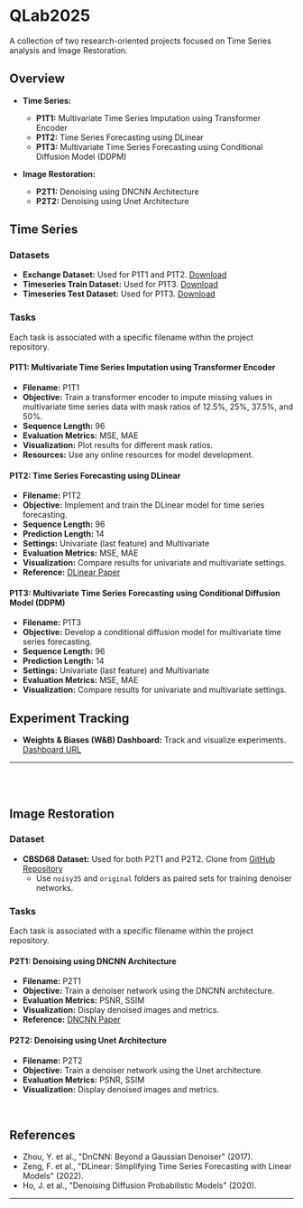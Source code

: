 # QLab2025

A collection of two research-oriented projects focused on Time Series analysis and Image Restoration.

## Overview

- **Time Series:**
  - **P1T1:** Multivariate Time Series Imputation using Transformer Encoder
  - **P1T2:** Time Series Forecasting using DLinear
  - **P1T3:** Multivariate Time Series Forecasting using Conditional Diffusion Model (DDPM)

- **Image Restoration:**
  - **P2T1:** Denoising using DNCNN Architecture
  - **P2T2:** Denoising using Unet Architecture

## Time Series

### Datasets

- **Exchange Dataset:** Used for P1T1 and P1T2. [Download](https://drive.google.com/file/d/1EBLfP2Dx2K7LsSZybX4JJes-wEcTJbz-/view?usp=drive_link)
- **Timeseries Train Dataset:** Used for P1T3. [Download](https://indianinstituteofscience-my.sharepoint.com/:x:/g/personal/mothishg_iisc_ac_in/EWznM8dvt8hMgMg_plv4sUIBuFItAeCg25xugbQpm-eiMQ?e=ZlFqop)
- **Timeseries Test Dataset:** Used for P1T3. [Download](https://indianinstituteofscience-my.sharepoint.com/:x:/g/personal/mothishg_iisc_ac_in/EVsoPcgyHXdHoSx4a_A_OxsBzxhAqGHQM4aZ7w0nmOU84Q?e=R7SXab)

### Tasks

Each task is associated with a specific filename within the project repository.

#### P1T1: Multivariate Time Series Imputation using Transformer Encoder

- **Filename:** P1T1
- **Objective:** Train a transformer encoder to impute missing values in multivariate time series data with mask ratios of 12.5%, 25%, 37.5%, and 50%.
- **Sequence Length:** 96
- **Evaluation Metrics:** MSE, MAE
- **Visualization:** Plot results for different mask ratios.
- **Resources:** Use any online resources for model development.

#### P1T2: Time Series Forecasting using DLinear

- **Filename:** P1T2
- **Objective:** Implement and train the DLinear model for time series forecasting.
- **Sequence Length:** 96
- **Prediction Length:** 14
- **Settings:** Univariate (last feature) and Multivariate
- **Evaluation Metrics:** MSE, MAE
- **Visualization:** Compare results for univariate and multivariate settings.
- **Reference:** [DLinear Paper](https://arxiv.org/abs/2205.13504)

#### P1T3: Multivariate Time Series Forecasting using Conditional Diffusion Model (DDPM)

- **Filename:** P1T3
- **Objective:** Develop a conditional diffusion model for multivariate time series forecasting.
- **Sequence Length:** 96
- **Prediction Length:** 14
- **Settings:** Univariate (last feature) and Multivariate
- **Evaluation Metrics:** MSE, MAE
- **Visualization:** Compare results for univariate and multivariate settings.

## Experiment Tracking

- **Weights & Biases (W&B) Dashboard:** Track and visualize experiments. [Dashboard URL](https://wandb.ai/hvpatel-me-nit-patna/QLabIntern2025_Imputation/table?nw=nwuserhvpatelme)

--- 
<br>
<br>



## Image Restoration

### Dataset

- **CBSD68 Dataset:** Used for both P2T1 and P2T2. Clone from [GitHub Repository](https://github.com/clausmichele/CBSD68-dataset.git)
  - Use `noisy35` and `original` folders as paired sets for training denoiser networks.

### Tasks

Each task is associated with a specific filename within the project repository.

#### P2T1: Denoising using DNCNN Architecture

- **Filename:** P2T1
- **Objective:** Train a denoiser network using the DNCNN architecture.
- **Evaluation Metrics:** PSNR, SSIM
- **Visualization:** Display denoised images and metrics.
- **Reference:** [DNCNN Paper](https://arxiv.org/abs/1608.03981)

#### P2T2: Denoising using Unet Architecture

- **Filename:** P2T2
- **Objective:** Train a denoiser network using the Unet architecture.
- **Evaluation Metrics:** PSNR, SSIM
- **Visualization:** Display denoised images and metrics.


<br>

## References

* Zhou, Y. et al., "DnCNN: Beyond a Gaussian Denoiser" (2017).
* Zeng, F. et al., "DLinear: Simplifying Time Series Forecasting with Linear Models" (2022).
* Ho, J. et al., "Denoising Diffusion Probabilistic Models" (2020).

---


